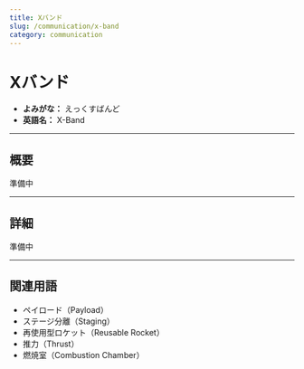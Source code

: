 ```yaml
---
title: Xバンド
slug: /communication/x-band
category: communication
---
```


# Xバンド

- **よみがな：** えっくすばんど  
- **英語名：** X-Band  

---

## 概要

準備中

---

## 詳細

準備中

---

## 関連用語

- ペイロード（Payload）
- ステージ分離（Staging）
- 再使用型ロケット（Reusable Rocket）
- 推力（Thrust）
- 燃焼室（Combustion Chamber）
